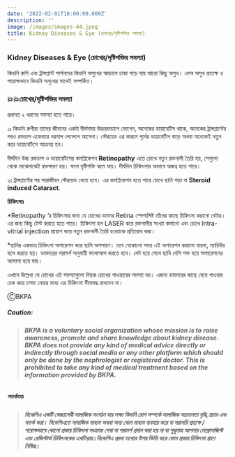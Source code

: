 ```yaml
---
date: '2022-02-01T18:00:00.000Z'
description: ''
image: /images/images-44.jpeg
title: Kidney Diseases & Eye (চোখের/দৃষ্টিশক্তির সমস্যা)
---
```





### Kidney Diseases & Eye (চোখের/দৃষ্টিশক্তির সমস্যা)

কিডনি রুগি এবং ট্রান্সপ্লান্ট পার্সনদের কিডনি অসুখের আড়ালে ঢাকা পড়ে যায় আরো কিছু অসুখ। এসব অসুখ প্রত্যক্ষ ও পরোক্ষভাবে কিডনি অসুখের সাথেই সম্পর্কিত।

### **💥💥চোখের/দৃষ্টিশক্তির সমস্যা**

প্রধানত ২ ধরনের সমস্যা হতে পারে।

১ঃ কিডনি রুগীরা তাদের জীবনের একটা দীর্ঘসময় উচ্চরক্তচাপে ভোগেন, অনেকের ডায়াবেটিস থাকে, অনেকের ট্রান্সপ্লান্টের পরও রক্তচাপ একেবারে নরমাল লেভেলে আসেনা। স্টেরয়েড এর কারনে পূর্বের ডায়াবেটিস বাড়ে অথবা অনেকেই নতুন করে ডায়াবেটিসে আক্রান্ত হন।

দীর্ঘদিন উচ্চ রক্তচাপ ও ডায়াবেটিসের কমপ্লিকেশন **Retinopathy** এতে চোখে নতুন রক্তনালী তৈরি হয়, সেগুলো থেকে মাঝেমাঝেই রক্তক্ষরণ হয়। ফলে দৃষ্টিশক্তি কমে যায়। দীর্ঘদিন চিকিৎসার অভাবে অন্ধত্ব হতে পারে।

২ঃ ট্রান্সপ্লান্টের পর সারাজীবন স্টেরয়েড খেতে হবে। এর কমপ্লিকেশন হতে পারে চোখে ছানি পড়া বা **Steroid induced Cataract**.

**চিকিৎসাঃ**

\*Retinopathy ‘র চিকিৎসার জন্য যে চোখের ডাক্তার Retina স্পেশালিষ্ট তাঁদের কাছে চিকিৎসা করানো বেটার। এর জন্য কিছু টেস্ট করতে হতে পারে। চিকিৎসা হল LASER করে রক্তনালীর সংখ্যা কমানো এবং চোখে Intra-vitrial injection প্রয়োগ করে নতুন রক্তনালী তৈরি হওয়াকে প্রতিরোধ করা।

\*ছানির একমাত্র চিকিৎসা অপারেশন করে ছানি অপসারণ। তবে যেকোনো সময় এই অপারেশন করানো যায়না, ম্যাচিউর হলে করতে হয়। ডাক্তারের পরামর্শ অনুযায়ী ফলোআপ করতে হবে। লেট হয়ে গেলে ছানি বেশি শক্ত হয়ে অপারেশনের অযোগ্য হয়ে যায়।

এখানে উল্লেখ্য যে চোখের এই সমস্যাগুলো নিছক চোখের পাওয়ারের সমস্যা নয়। এজন্য ডাক্তারের কাছে যেয়ে পাওয়ার চেক করে চশমা নেয়ার মধ্যে এর চিকিৎসা সীমাবদ্ধ রাখবেন না।

ⒸBKPA

##### **Caution:**

> ###### **BKPA is a voluntary social organization whose mission is to raise awareness, promote and share knowledge about kidney disease. BKPA does not provide any kind of medical advice directly or indirectly through social media or any other platform which should only be done by the nephrologist or registered doctor. This is prohibited to take any kind of medical treatment based on the information provided by BKPA.**

##### **সতর্কতাঃ**

> ###### **বিকেপিএ একটি স্বেচ্ছাসেবী সামাজিক সংগঠন যার লক্ষ্য কিডনি রোগ সম্পর্কে সামাজিক সচেতনতা বৃদ্ধি,প্রচার এবং সতর্ক করা। বিকেপিএতে সামাজিক মাধ্যম অথবা অন্য কোন মাধ্যম ব্যবহার করে বা সরাসরি প্রত্যক্ষ / পরোক্ষভাবে কোনো প্রকার চিকিৎসা সংক্রান্ত সেবা বা পরামর্শ প্রদান করা হয় না যা শুধুমাত্র আপনার নেফ্রোলজিস্ট এবং রেজিস্টার্ড চিকিৎসকের এখতিয়ার।বিকেপিএ প্রদত্ত তথ্যের উপর ভিত্তি করে কোন প্রকার চিকিৎসা গ্রহণ নিষিদ্ধ।**
